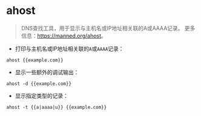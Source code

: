 # ahost

> DNS查找工具，用于显示与主机名或IP地址相关联的A或AAAA记录。
> 更多信息：<https://manned.org/ahost>。

- 打印与主机名或IP地址相关联的`A`或`AAAA`记录：

`ahost {{example.com}}`

- 显示一些额外的调试输出：

`ahost -d {{example.com}}`

- 显示指定类型的记录：

`ahost -t {{a|aaaa|u}} {{example.com}}`